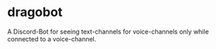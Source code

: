 # dragobot
A Discord-Bot for seeing text-channels for voice-channels only while connected to a voice-channel.
